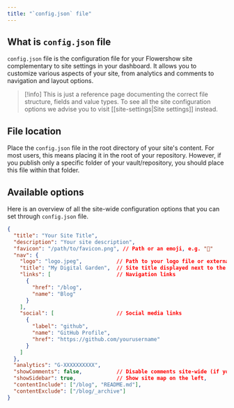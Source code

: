 ```yaml
---
title: "`config.json` file"
---
```

## What is `config.json` file

`config.json` file is the configuration file for your Flowershow site complementary to site settings in your dashboard. It allows you to customize various aspects of your site, from analytics and comments to navigation and layout options.

> [!info]
> This is just a reference page documenting the correct file structure, fields and value types. To see all the site configuration options we advise you to visit [[site-settings|Site settings]] instead.

## File location

Place the `config.json` file in the root directory of your site's content. For most users, this means placing it in the root of your repository. However, if you publish only a specific folder of your vault/repository, you should place this file within that folder.

## Available options

Here is an overview of all the site-wide configuration options that you can set through `config.json` file.

```json
{
  "title": "Your Site Title",
  "description": "Your site description",
  "favicon": "/path/to/favicon.png", // Path or an emoji, e.g. "🐶"
  "nav": {
    "logo": "logo.jpeg",           // Path to your logo file or external URL
    "title": "My Digital Garden",  // Site title displayed next to the logo
    "links": [                     // Navigation links
      {
        "href": "/blog",
        "name": "Blog"
      }
    ],
    "social": [                    // Social media links
      {
        "label": "github",
        "name": "GitHub Profile",
        "href": "https://github.com/yourusername"
      }
    ]
  },
  "analytics": "G-XXXXXXXXXX",
  "showComments": false,           // Disable comments site-wide (if you want to enable them only on specific pages)
  "showSidebar": true,             // Show site map on the left,
  "contentInclude": ["/blog", "README.md"],
  "contentExclude": ["/blog/_archive"]
}
```

